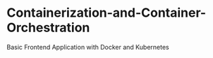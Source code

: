 # Containerization-and-Container-Orchestration
Basic Frontend Application with Docker and Kubernetes
